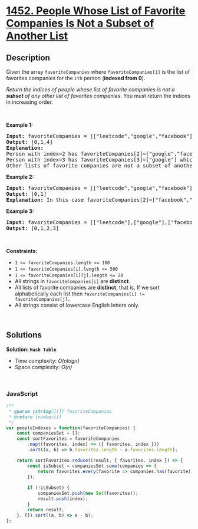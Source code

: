 # [1452. People Whose List of Favorite Companies Is Not a Subset of Another List](https://leetcode.com/problems/people-whose-list-of-favorite-companies-is-not-a-subset-of-another-list)

## Description

<div class="_1l1MA" data-track-load="description_content"><p>Given the array <code>favoriteCompanies</code> where <code>favoriteCompanies[i]</code> is the list of favorites companies for the <code>ith</code> person (<strong>indexed from 0</strong>).</p>

<p><em>Return the indices of people whose list of favorite companies is not a <strong>subset</strong> of any other list of favorites companies</em>. You must return the indices in increasing order.</p>

<p>&nbsp;</p>
<p><strong class="example">Example 1:</strong></p>

<pre><strong>Input:</strong> favoriteCompanies = [["leetcode","google","facebook"],["google","microsoft"],["google","facebook"],["google"],["amazon"]]
<strong>Output:</strong> [0,1,4] 
<strong>Explanation:</strong> 
Person with index=2 has favoriteCompanies[2]=["google","facebook"] which is a subset of favoriteCompanies[0]=["leetcode","google","facebook"] corresponding to the person with index 0. 
Person with index=3 has favoriteCompanies[3]=["google"] which is a subset of favoriteCompanies[0]=["leetcode","google","facebook"] and favoriteCompanies[1]=["google","microsoft"]. 
Other lists of favorite companies are not a subset of another list, therefore, the answer is [0,1,4].
</pre>

<p><strong class="example">Example 2:</strong></p>

<pre><strong>Input:</strong> favoriteCompanies = [["leetcode","google","facebook"],["leetcode","amazon"],["facebook","google"]]
<strong>Output:</strong> [0,1] 
<strong>Explanation:</strong> In this case favoriteCompanies[2]=["facebook","google"] is a subset of favoriteCompanies[0]=["leetcode","google","facebook"], therefore, the answer is [0,1].
</pre>

<p><strong class="example">Example 3:</strong></p>

<pre><strong>Input:</strong> favoriteCompanies = [["leetcode"],["google"],["facebook"],["amazon"]]
<strong>Output:</strong> [0,1,2,3]
</pre>

<p>&nbsp;</p>
<p><strong>Constraints:</strong></p>

<ul>
	<li><code>1 &lt;= favoriteCompanies.length &lt;= 100</code></li>
	<li><code>1 &lt;= favoriteCompanies[i].length &lt;= 500</code></li>
	<li><code>1 &lt;= favoriteCompanies[i][j].length &lt;= 20</code></li>
	<li>All strings in <code>favoriteCompanies[i]</code> are <strong>distinct</strong>.</li>
	<li>All lists of favorite companies are <strong>distinct</strong>, that is, If we sort alphabetically each list then <code>favoriteCompanies[i] != favoriteCompanies[j].</code></li>
	<li>All strings consist of lowercase English letters only.</li>
</ul>
</div>
<p>&nbsp;</p>

## Solutions

**Solution: `Hash Table`**
- Time complexity: <em>O(nlogn)</em>
- Space complexity: <em>O(n)</em>

<p>&nbsp;</p>

### **JavaScript**

```js
/**
 * @param {string[][]} favoriteCompanies
 * @return {number[]}
 */
var peopleIndexes = function(favoriteCompanies) {
    const companiesSet = [];
    const sortFavorites = favoriteCompanies
        .map((favorites, index) => ({ favorites, index }))
        .sort((a, b) => b.favorites.length - a.favorites.length);

    return sortFavorites.reduce((result, { favorites, index }) => {
        const isSubset = companiesSet.some(companies => {
            return favorites.every(favorite => companies.has(favorite));
        });
        
        if (!isSubset) {
            companiesSet.push(new Set(favorites));
            result.push(index);
        }
        return result;
    }, []).sort((a, b) => a - b);
};
```
